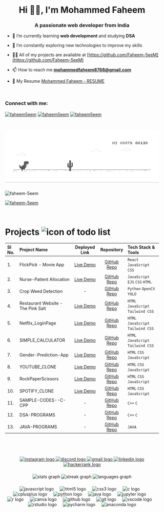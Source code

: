 <h1 align = center> Hi 👋🏻, I'm Mohammed Faheem </h1>
<h3 align="center">A passionate web developer from India</h3>

- 🔭 I’m currently learning **web development** and studying **DSA**

- 🌱 I’m constantly exploring new technologies to improve my skills

- 👨‍💻 All of my projects are available at [https://github.com/Faheem-5eeM](https://github.com/Faheem-5eeM)

- 📫 How to reach me **mohammedfaheem8768@gmail.com**

- 📄 My Resume [Mohammed Faheem - RESUME](https://drive.google.com/file/d/1c_jwo0g6HX2Bv0ewi4wjhhqfjWWZM3px/view?usp=drive_link)

<br>

<h3 align="left">Connect with me:</h3>
<p align="left">
<a href="https://www.linkedin.com/in/mohd-faheem/" target="blank"><img align="center" src="https://raw.githubusercontent.com/rahuldkjain/github-profile-readme-generator/master/src/images/icons/Social/linked-in-alt.svg" alt="faheem5eem" height="30" width="40" /></a>
<a href="https://leetcode.com/u/5eeMFaheeM/" target="blank"><img align="center" src="https://raw.githubusercontent.com/rahuldkjain/github-profile-readme-generator/master/src/images/icons/Social/leet-code.svg" alt="faheem5eem" height="30" width="40" /></a>
<a href="https://auth.geeksforgeeks.org/user/yourusername/profile" target="_blank" rel="noopener noreferrer">
<img align="center" src="https://media.geeksforgeeks.org/gfg-gg-logo.svg" alt="faheem5eem" height="30" width="40" />
</a>

</p>

<br>

![picture](https://github.com/Faheem-5eeM/RESTAURANT/blob/main/dino.gif)

###
<p align="left"> <img src="https://komarev.com/ghpvc/?username=faheem-5eem&label=Profile%20views&color=0e75b6&style=flat" alt="faheem-5eem" /> </p>

<p align="left"> <a href="https://github.com/ryo-ma/github-profile-trophy"><img src="https://github-profile-trophy.vercel.app/?username=faheem-5eem" alt="faheem-5eem" /></a> </p>

<br>

# Projects <img src="https://user-images.githubusercontent.com/74038190/221857969-f37e1717-1470-4fe4-abb5-88b334cf64ea.png" alt="icon of todo list" width="40" />

Sl No.| Project Name | Deployed Link | Repository | Tech Stack & Tools |
:-----|:-------------|:-------------:|:----------:|:-------------------|
1. | FlickPick - Movie App | [Live Demo](https://your-vercel-link.vercel.app/) | [GitHub Repo](https://github.com/Faheem-5eeM/FlickPick) | `React` `JavaScript` `CSS` |
2. | Nurse-Patient Allocation | [Live Demo](https://nurse-allottment.onrender.com/) | [GitHub Repo](https://github.com/Faheem-5eeM/nursealottment) | `JavaScript` `EJS` `CSS` `HTML` |
3. | Crop Weed Detection | - | [GitHub Repo](https://github.com/Faheem-5eeM/Crop-Weed-Detection) | `Python` `OpenCV` `YOLO` |
4. | Restaurant Website - The Pink Salt | [Live Demo](https://faheem-5eem.github.io/RESTAURANT/) | [GitHub Repo](https://github.com/Faheem-5eeM/RESTAURANT) | `HTML` `JavaScript` `Tailwind CSS` |
5. | Netflix_LoginPage | [Live Demo](https://faheem-5eem.github.io/Netflix_LoginPage/) | [GitHub Repo](https://github.com/Faheem-5eeM/Netflix_LoginPage) | `HTML` `JavaScript` `Tailwind CSS` |
6. | SIMPLE_CALCULATOR | [Live Demo](https://faheem-5eem.github.io/SIMPLE_CALCULATOR/) | [GitHub Repo](https://github.com/Faheem-5eeM/SIMPLE_CALCULATOR) | `HTML` `JavaScript` `Tailwind CSS` |
7. | Gender-Prediction-App | [Live Demo](https://faheem-5eem.github.io/Gender-Prediction-App/) | [GitHub Repo](https://github.com/Faheem-5eeM/Gender-Prediction-App) | `HTML` `CSS` `JavaScript` |
8. | YOUTUBE_CLONE | [Live Demo](https://youtube-clone-peach-one.vercel.app/) | [GitHub Repo](https://github.com/Faheem-5eeM/YOUTUBE_CLONE) | `HTML` `CSS` `JavaScript` |
9. | RockPaperScissors | [Live Demo](https://rock-paper-scissors-rose-two.vercel.app/) | [GitHub Repo](https://github.com/Faheem-5eeM/RockPaperScissors) | `HTML` `CSS` `JavaScript` |
10. | SPOTIFY_CLONE | [Live Demo](https://spotify-clone-puce-six-66.vercel.app/) | [GitHub Repo](https://github.com/Faheem-5eeM/SPOTIFY_CLONE) | `HTML` `CSS` `JavaScript` |
11. | SAMPLE-CODES--C-CPP | - | [GitHub Repo](https://github.com/Faheem-5eeM/SAMPLE-CODES--C-CPP) | `C++` `C` |
12. | DSA-PROGRAMS | - | [GitHub Repo](https://github.com/Faheem-5eeM/DSA-PROGRAMS) | `C++` `C` |
13. | JAVA-PROGRAMS | - | [GitHub Repo](https://github.com/Faheem-5eeM/JAVA-PROGRAMS) | `JAVA` |

<br>


<p align="left"> <a href="https://twitter.com/" target="blank"><img src="https://img.shields.io/twitter/follow/?logo=twitter&style=for-the-badge" alt="" /></a> </p>

<div align="center">
  <a href="https://www.instagram.com/f4h.eem._?igsh=MXRnczk0bnNwNnJi" target="_blank">
    <img src="https://img.shields.io/static/v1?message=Instagram&logo=instagram&label=&color=E4405F&logoColor=white&labelColor=&style=for-the-badge" height="35" alt="instagram logo"  />
  </a>
  <a href="https://discord.com/channels/1057327569868947476" target="_blank">
    <img src="https://img.shields.io/static/v1?message=Discord&logo=discord&label=&color=7289DA&logoColor=white&labelColor=&style=for-the-badge" height="35" alt="discord logo"  />
  </a>
  <a href="https://www.gmail.com/mohammedfaheem8768@gmail.com" target="_blank">
    <img src="https://img.shields.io/static/v1?message=Gmail&logo=gmail&label=&color=D14836&logoColor=white&labelColor=&style=for-the-badge" height="35" alt="gmail logo"  />
  </a>
  <a href="https://www.linkedin.com/in/mohd-faheem/" target="_blank">
    <img src="https://img.shields.io/static/v1?message=LinkedIn&logo=linkedin&label=&color=0077B5&logoColor=white&labelColor=&style=for-the-badge" height="35" alt="linkedin logo"  />
  </a>
  <a href="https://www.hackerrank.com/profile/mohammedfaheem81" target="_blank">
    <img src="https://img.shields.io/static/v1?message=HackerRank&logo=hackerrank&label=&color=2EC866&logoColor=white&labelColor=&style=for-the-badge" height="35" alt="hackerrank logo"  />
  </a>
</div>


###

<div align="center">
  <img src="https://github-readme-stats.vercel.app/api?username=Faheem-5eeM&hide_title=false&hide_rank=false&show_icons=true&include_all_commits=true&count_private=true&disable_animations=false&theme=dracula&locale=en&hide_border=false" height="150" alt="stats graph"  />
  <img src="https://streak-stats.demolab.com?user=Faheem-5eeM&locale=en&mode=daily&theme=dracula&hide_border=false&border_radius=5" height="150" alt="streak graph"  />
  <img src="https://github-readme-stats.vercel.app/api/top-langs?username=Faheem-5eeM&locale=en&hide_title=false&layout=compact&card_width=320&langs_count=6&theme=dracula&hide_border=false" height="170" alt="languages graph"  />
</div>

###

<div align="center">
  <img src="https://cdn.jsdelivr.net/gh/devicons/devicon/icons/javascript/javascript-plain.svg" height="30" alt="javascript logo"  />
  <img width="12" />
  <img src="https://cdn.jsdelivr.net/gh/devicons/devicon/icons/html5/html5-plain.svg" height="30" alt="html5 logo"  />
  <img width="12" />
  <img src="https://cdn.jsdelivr.net/gh/devicons/devicon/icons/css3/css3-plain.svg" height="30" alt="css3 logo"  />
  <img width="12" />
  <img src="https://cdn.simpleicons.org/c/A8B9CC" height="30" alt="c logo"  />
  <img width="12" />
  <img src="https://cdn.jsdelivr.net/gh/devicons/devicon/icons/cplusplus/cplusplus-original.svg" height="30" alt="cplusplus logo"  />
  <img width="12" />
  <img src="https://cdn.jsdelivr.net/gh/devicons/devicon/icons/python/python-plain.svg" height="30" alt="python logo"  />
  <img width="12" />
  <img src="https://cdn.jsdelivr.net/gh/devicons/devicon/icons/java/java-original.svg" height="30" alt="java logo"  />
  <img width="12" />
  <img src="https://cdn.jsdelivr.net/gh/devicons/devicon/icons/jupyter/jupyter-original.svg" height="30" alt="jupyter logo"  />
  <img width="12" />
  <img src="https://cdn.jsdelivr.net/gh/devicons/devicon/icons/r/r-original.svg" height="30" alt="r logo"  />
  <img width="12" />
  <img src="https://cdn.jsdelivr.net/gh/devicons/devicon/icons/canva/canva-original.svg" height="30" alt="canva logo"  />
  <img width="12" />
  <img src="https://cdn.jsdelivr.net/gh/devicons/devicon/icons/github/github-original.svg" height="30" alt="github logo"  />
  <img width="12" />
  <img src="https://cdn.jsdelivr.net/gh/devicons/devicon/icons/git/git-original.svg" height="30" alt="git logo"  />
  <img width="12" />
  <img src="https://cdn.jsdelivr.net/gh/devicons/devicon/icons/vscode/vscode-original.svg" height="30" alt="vscode logo"  />
  <img width="12" />
  <img src="https://cdn.jsdelivr.net/gh/devicons/devicon/icons/rstudio/rstudio-plain.svg" height="30" alt="rstudio logo"  />
  <img width="12" />
  <img src="https://cdn.jsdelivr.net/gh/devicons/devicon/icons/pycharm/pycharm-original.svg" height="30" alt="pycharm logo"  />
  <img width="12" />
  <img src="https://cdn.jsdelivr.net/gh/devicons/devicon/icons/anaconda/anaconda-original.svg" height="30" alt="anaconda logo"  />
</div>

###

